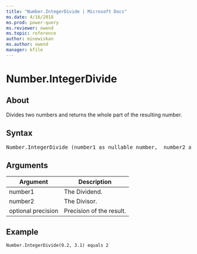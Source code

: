 ```yaml
---
title: "Number.IntegerDivide | Microsoft Docs"
ms.date: 4/16/2018
ms.prod: power-query
ms.reviewer: owend
ms.topic: reference
author: minewiskan
ms.author: owend
manager: kfile
---
```

# Number.IntegerDivide

  
## About  
Divides two numbers and returns the whole part of the resulting number.  
  
## Syntax

<pre>
Number.IntegerDivide (number1 as nullable number,  number2 as nullable number,  optional precision as nullable number) as nullable number  
</pre>
  
## Arguments  
  
|Argument|Description|  
|------------|---------------|  
|number1|The Dividend.|  
|number2|The Divisor.|  
|optional precision|Precision of the result.|  
  
## Example  
  
```powerquery-m
Number.IntegerDivide(9.2, 3.1) equals 2  
```  
